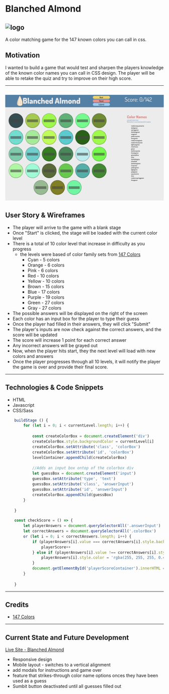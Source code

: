# Blanched Almond

## ![logo](MDlogo.png)
A color matching game for the 147 known colors you can call in css.

## Motivation

I wanted to build a game that would test and sharpen the players knowledge of the known color names you can call in CSS design. The player will be able to retake the quiz and try to improve on their high score.

---

## ![Screenshot](assets/screenshot.jpg)

## User Story & Wireframes

- The player will arrive to the game with a blank stage
- Once "Start" is clicked, the stage will be loaded with the current color level
- There is a total of 10 color level that increase in difficulty as you progress
  - the levels were based of color family sets from [147 Colors](http://www.colors.commutercreative.com/grid/)
    - Cyan - 5 colors
    - Orange - 6 colors
    - Pink - 6 colors
    - Red - 10 colors
    - Yellow - 10 colors
    - Brown - 15 colors
    - Blue - 17 colors
    - Purple - 19 colors
    - Green - 27 colors
    - Gray - 27 colors
- The possible answers will be displayed on the right of the screen
- Each color has an input box for the player to type their guess
- Once the player had filled in their answers, they will click "Submit"
- The player's inputs are now check against the correct answers, and the score will be updated
- The score will increase 1 point for each correct answer
- Any incorrect answers will be grayed out
- Now, when the player hits start, they the next level will load with new colors and answers
- Once the player progresses through all 10 levels, it will notify the player the game is over and provide their final score.

---

## Technologies & Code Snippets

- HTML
- Javascript
- CSS/Sass

```js
    buildStage () {
        for (let i = 0; i < currentLevel.length; i++) {

            const createColorBox = document.createElement('div')
            createColorBox.style.backgroundColor = currentLevel[i]
            createColorBox.setAttribute('class', 'colorBox')
            createColorBox.setAttribute('id', 'colorBox')
            levelContainer.appendChild(createColorBox)

            //Adds an input box ontop of the colorbox div
            let guessBox = document.createElement('input')
            guessBox.setAttribute('type', 'text')
            guessBox.setAttribute('class', 'answerInput')
            guessBox.setAttribute('id', 'answerInput')
            createColorBox.appendChild(guessBox)
        }

    }
```

```js
    const checkScore = () => {
        let playerAnswers = document.querySelectorAll('.answerInput')
        let correctAnswers = document.querySelectorAll('.colorBox')
        or (let i = 0; i < correctAnswers.length; i++) {
            if (playerAnswers[i].value === correctAnswers[i].style.backgroundColor) {
                playerScore++
            } else if (playerAnswers[i].value !== correctAnswers[i].style.backgroundColor) {
                playerAnswers[i].style.color = 'rgba(255, 255, 255, 0.4)'
            }
            document.getElementById('playerScoreContainer').innerHTML = `Score: ${playerScore}`
        }

    }
```

---

## Credits

- [147 Colors](http://www.colors.commutercreative.com/grid/)

---

## Current State and Future Development

[Live Site - Blanched Almond](https://brockmolmen.github.io/blanched-almond/)

- Responsive design
- Mobile layout - switches to a vertical alignment
- add modals for instructions and game over
- feature that strikes-through color name options onces they have been used as a guess
- Sumbit button deactivated until all guesses filled out
